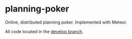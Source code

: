 planning-poker
==============

Online, distributed planning poker. Implemented with Meteor. 

All code located in the [develop branch](https://github.com/ericeijkelenboom/planning-poker/tree/develop).
